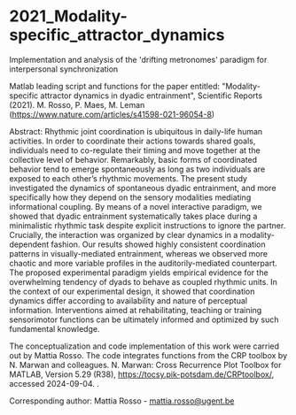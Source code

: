 # 2021_Modality-specific_attractor_dynamics
Implementation and analysis of the 'drifting metronomes' paradigm for interpersonal synchronization

Matlab leading script and functions for the paper entitled: "Modality-specific attractor dynamics in dyadic entrainment", Scientific Reports (2021). M. Rosso, P. Maes, M. Leman (https://www.nature.com/articles/s41598-021-96054-8)

Abstract: Rhythmic joint coordination is ubiquitous in daily-life human activities. In order to coordinate their actions towards shared goals, individuals need to co-regulate their timing and move together at the collective level of behavior. Remarkably, basic forms of coordinated behavior tend to emerge spontaneously as long as two individuals are exposed to each other’s rhythmic movements. The present study investigated the dynamics of spontaneous dyadic entrainment, and more specifically how they depend on the sensory modalities mediating informational coupling. By means of a novel interactive paradigm, we showed that dyadic entrainment systematically takes place during a minimalistic rhythmic task despite explicit instructions to ignore the partner. Crucially, the interaction was organized by clear dynamics in a modality-dependent fashion. Our results showed highly consistent coordination patterns in visually-mediated entrainment, whereas we observed more chaotic and more variable profiles in the auditorily-mediated counterpart. The proposed experimental paradigm yields empirical evidence for the overwhelming tendency of dyads to behave as coupled rhythmic units. In the context of our experimental design, it showed that coordination dynamics differ according to availability and nature of perceptual information. Interventions aimed at rehabilitating, teaching or training sensorimotor functions can be ultimately informed and optimized by such fundamental knowledge.


The conceptualization and code implementation of this work were carried out by Mattia Rosso. 
The code integrates functions from the CRP toolbox by N. Marwan and colleagues. 
N. Marwan: Cross Recurrence Plot Toolbox for MATLAB, Version 5.29 (R38), https://tocsy.pik-potsdam.de/CRPtoolbox/, accessed 2024-09-04. .

Corresponding author: Mattia Rosso - mattia.rosso@ugent.be 

